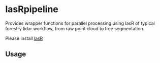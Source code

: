 # lasRpipeline
Provides wrapper functions for parallel processing using lasR
of typical forestry lidar workflow, 
from raw point cloud to tree segmentation.

Please install  [lasR](https://github.com/r-lidar/lasR)


## Usage

